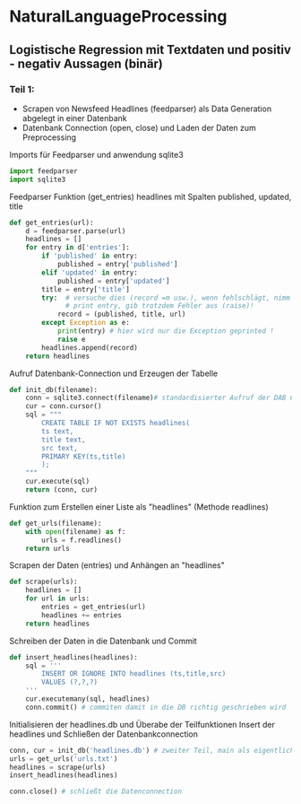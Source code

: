 # NaturalLanguageProcessing

## Logistische Regression mit Textdaten und positiv - negativ Aussagen (binär)

### Teil 1: 
- Scrapen von Newsfeed Headlines (feedparser) als Data Generation abgelegt in einer Datenbank
- Datenbank Connection (open, close) und Laden der Daten zum Preprocessing



Imports für Feedparser und anwendung sqlite3
```python 
import feedparser
import sqlite3
```

Feedparser Funktion (get_entries) headlines mit Spalten published, updated, title
```python 
def get_entries(url):
    d = feedparser.parse(url)
    headlines = []
    for entry in d['entries']:
        if 'published' in entry:
            published = entry['published']
        elif 'updated' in entry:
            published = entry['updated']
        title = entry['title']
        try:  # versuche dies (record =m usw.), wenn fehlschlägt, nimm Exception & speichere in e,
              # print entry, gib trotzdem Fehler aus (raise)!
            record = (published, title, url)
        except Exception as e:
            print(entry) # hier wird nur die Exception geprinted !
            raise e
        headlines.append(record)
    return headlines
```

Aufruf Datenbank-Connection und Erzeugen der Tabelle
```python 
def init_db(filename):
    conn = sqlite3.connect(filename)# standardisierter Aufruf der DAB Connection immer als Erstes !
    cur = conn.cursor()
    sql = """
        CREATE TABLE IF NOT EXISTS headlines(
        ts text,
        title text,
        src text,
        PRIMARY KEY(ts,title)
        );
    """
    cur.execute(sql)
    return (conn, cur)
```

Funktion zum Erstellen einer Liste als "headlines" (Methode readlines)
```python 
def get_urls(filename):
    with open(filename) as f:
        urls = f.readlines()
    return urls
```

Scrapen der Daten (entries) und Anhängen an "headlines"
```python 
def scrape(urls):
    headlines = []
    for url in urls:
        entries = get_entries(url)
        headlines += entries
    return headlines
```

Schreiben der Daten in die Datenbank und Commit
```python 
def insert_headlines(headlines):
    sql = '''
        INSERT OR IGNORE INTO headlines (ts,title,src)
        VALUES (?,?,?)
    '''
    cur.executemany(sql, headlines)
    conn.commit() # commiten damit in die DB richtig geschrieben wird
```


Initialisieren der headlines.db und Überabe der Teilfunktionen
Insert der headlines und Schließen der Datenbankconnection
```python 
conn, cur = init_db('headlines.db') # zweiter Teil, main als eigentlicher Ablauf ! (1.Teilfunktionen abgesetzt)
urls = get_urls('urls.txt')
headlines = scrape(urls)
insert_headlines(headlines)

conn.close() # schließt die Datenconnection
```
